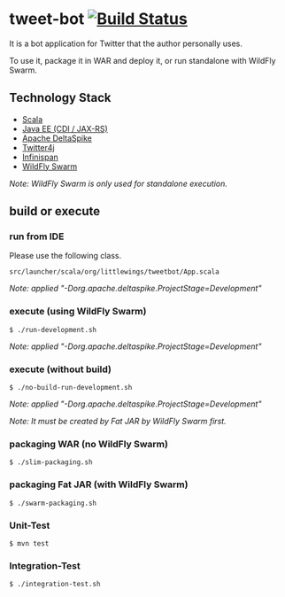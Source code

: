 # tweet-bot [![Build Status](https://travis-ci.org/kazuhira-r/tweet-bot.svg?branch=master)](https://travis-ci.org/kazuhira-r/tweet-bot)
It is a bot application for Twitter that the author personally uses.

To use it, package it in WAR and deploy it, or run standalone with WildFly Swarm.

## Technology Stack

* [Scala](https://www.scala-lang.org/)
* [Java EE (CDI / JAX-RS)](http://www.oracle.com/technetwork/java/javaee/overview/index.html)
* [Apache DeltaSpike](https://deltaspike.apache.org/)
* [Twitter4j](http://twitter4j.org/)
* [Infinispan](http://infinispan.org/)
* [WildFly Swarm](http://wildfly-swarm.io/)

*Note: WildFly Swarm is only used for standalone execution.*

## build or execute

### run from IDE
Please use the following class.
```shellscript
src/launcher/scala/org/littlewings/tweetbot/App.scala
```

*Note: applied "-Dorg.apache.deltaspike.ProjectStage=Development"*

### execute (using WildFly Swarm)
```shellscript
$ ./run-development.sh
```

*Note: applied "-Dorg.apache.deltaspike.ProjectStage=Development"*

### execute (without build)
```shellscript
$ ./no-build-run-development.sh
```

*Note: applied "-Dorg.apache.deltaspike.ProjectStage=Development"*

*Note: It must be created by Fat JAR by WildFly Swarm first.*

### packaging WAR (no WildFly Swarm)
```shellscript
$ ./slim-packaging.sh
```

### packaging Fat JAR (with WildFly Swarm)
```shellscript
$ ./swarm-packaging.sh
```

### Unit-Test
```shellscript
$ mvn test
```

### Integration-Test
```shellscript
$ ./integration-test.sh
```